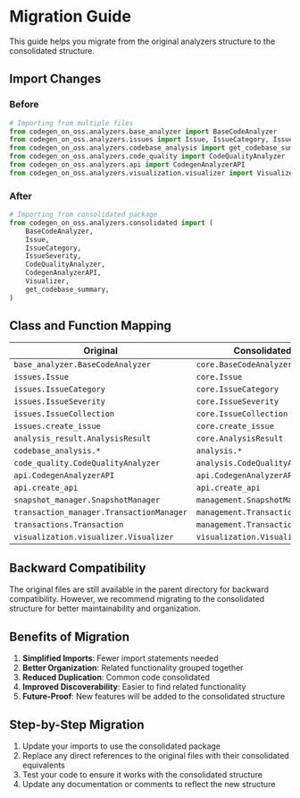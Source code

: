 # Migration Guide

This guide helps you migrate from the original analyzers structure to the consolidated structure.

## Import Changes

### Before

```python
# Importing from multiple files
from codegen_on_oss.analyzers.base_analyzer import BaseCodeAnalyzer
from codegen_on_oss.analyzers.issues import Issue, IssueCategory, IssueSeverity
from codegen_on_oss.analyzers.codebase_analysis import get_codebase_summary
from codegen_on_oss.analyzers.code_quality import CodeQualityAnalyzer
from codegen_on_oss.analyzers.api import CodegenAnalyzerAPI
from codegen_on_oss.analyzers.visualization.visualizer import Visualizer
```

### After

```python
# Importing from consolidated package
from codegen_on_oss.analyzers.consolidated import (
    BaseCodeAnalyzer,
    Issue,
    IssueCategory,
    IssueSeverity,
    CodeQualityAnalyzer,
    CodegenAnalyzerAPI,
    Visualizer,
    get_codebase_summary,
)
```

## Class and Function Mapping

| Original | Consolidated |
|----------|--------------|
| `base_analyzer.BaseCodeAnalyzer` | `core.BaseCodeAnalyzer` |
| `issues.Issue` | `core.Issue` |
| `issues.IssueCategory` | `core.IssueCategory` |
| `issues.IssueSeverity` | `core.IssueSeverity` |
| `issues.IssueCollection` | `core.IssueCollection` |
| `issues.create_issue` | `core.create_issue` |
| `analysis_result.AnalysisResult` | `core.AnalysisResult` |
| `codebase_analysis.*` | `analysis.*` |
| `code_quality.CodeQualityAnalyzer` | `analysis.CodeQualityAnalyzer` |
| `api.CodegenAnalyzerAPI` | `api.CodegenAnalyzerAPI` |
| `api.create_api` | `api.create_api` |
| `snapshot_manager.SnapshotManager` | `management.SnapshotManager` |
| `transaction_manager.TransactionManager` | `management.TransactionManager` |
| `transactions.Transaction` | `management.Transaction` |
| `visualization.visualizer.Visualizer` | `visualization.Visualizer` |

## Backward Compatibility

The original files are still available in the parent directory for backward compatibility. However, we recommend migrating to the consolidated structure for better maintainability and organization.

## Benefits of Migration

1. **Simplified Imports**: Fewer import statements needed
2. **Better Organization**: Related functionality grouped together
3. **Reduced Duplication**: Common code consolidated
4. **Improved Discoverability**: Easier to find related functionality
5. **Future-Proof**: New features will be added to the consolidated structure

## Step-by-Step Migration

1. Update your imports to use the consolidated package
2. Replace any direct references to the original files with their consolidated equivalents
3. Test your code to ensure it works with the consolidated structure
4. Update any documentation or comments to reflect the new structure

